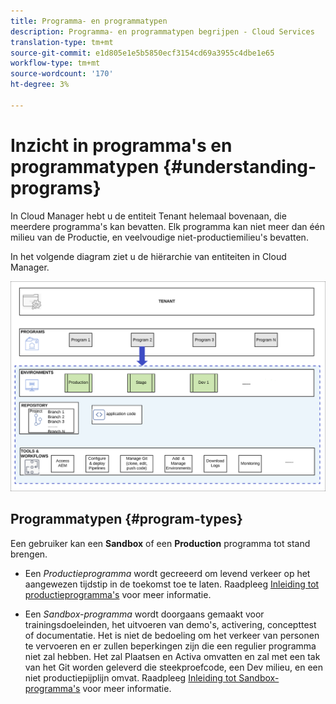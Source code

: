 ```yaml
---
title: Programma- en programmatypen
description: Programma- en programmatypen begrijpen - Cloud Services
translation-type: tm+mt
source-git-commit: e1d805e1e5b5850ecf3154cd69a3955c4dbe1e65
workflow-type: tm+mt
source-wordcount: '170'
ht-degree: 3%

---
```



# Inzicht in programma&#39;s en programmatypen {#understanding-programs}

In Cloud Manager hebt u de entiteit Tenant helemaal bovenaan, die meerdere programma&#39;s kan bevatten. Elk programma kan niet meer dan één milieu van de Productie, en veelvoudige niet-productiemilieu&#39;s bevatten.

In het volgende diagram ziet u de hiërarchie van entiteiten in Cloud Manager.

![afbeelding](assets/program-types1.png)

## Programmatypen {#program-types}

Een gebruiker kan een **Sandbox** of een **Production** programma tot stand brengen.

* Een *Productieprogramma* wordt gecreeerd om levend verkeer op het aangewezen tijdstip in de toekomst toe te laten.
Raadpleeg [Inleiding tot productieprogramma&#39;s](/help/onboarding/getting-access-to-aem-in-cloud/introduction-production-programs.md) voor meer informatie.


* Een *Sandbox-programma* wordt doorgaans gemaakt voor trainingsdoeleinden, het uitvoeren van demo&#39;s, activering, concepttest of documentatie. Het is niet de bedoeling om het verkeer van personen te vervoeren en er zullen beperkingen zijn die een regulier programma niet zal hebben. Het zal Plaatsen en Activa omvatten en zal met een tak van het Git worden geleverd die steekproefcode, een Dev milieu, en een niet productiepijplijn omvat.
Raadpleeg [Inleiding tot Sandbox-programma&#39;s](/help/onboarding/getting-access-to-aem-in-cloud/introduction-sandbox-programs.md) voor meer informatie.

